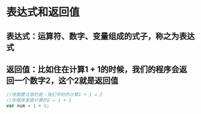 #  表达式和返回值

## 表达式：运算符、数字、变量组成的式子，称之为表达式

## 返回值：比如住在计算1 + 1的时候，我们的程序会返回一个数字2，这个2就是返回值

```javaScript
//但需要注意的是：我们平时的计算1 + 1 = 2
//在程序里面计算的2 = 1 + 1
var num = 1 + 1;
```

